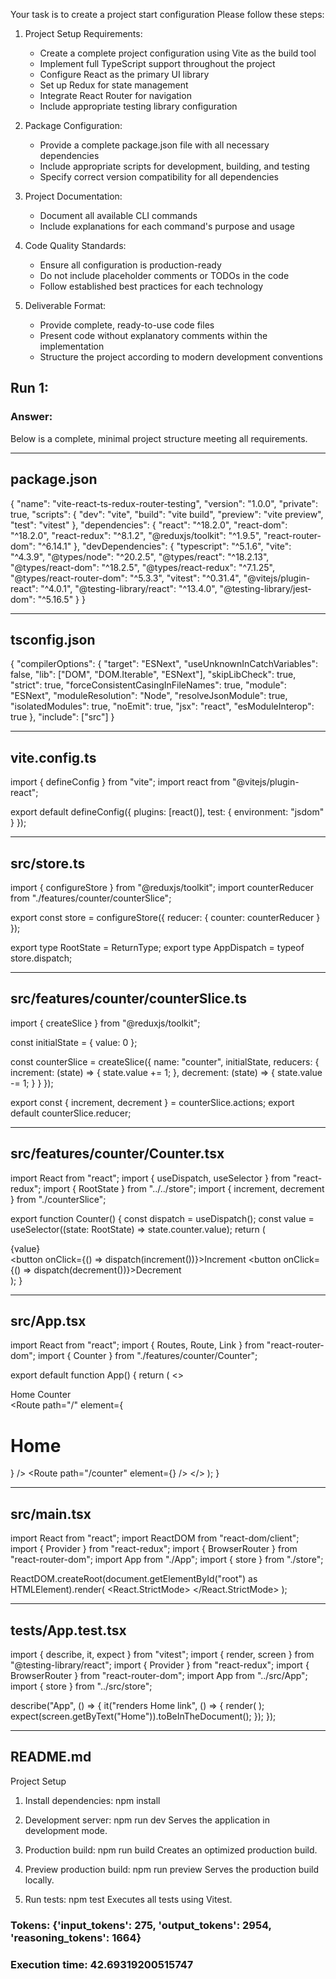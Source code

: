 Your task is to create a project start configuration
Please follow these steps:

1. Project Setup Requirements:
   - Create a complete project configuration using Vite as the build tool
   - Implement full TypeScript support throughout the project
   - Configure React as the primary UI library
   - Set up Redux for state management
   - Integrate React Router for navigation
   - Include appropriate testing library configuration

2. Package Configuration:
   - Provide a complete package.json file with all necessary dependencies
   - Include appropriate scripts for development, building, and testing
   - Specify correct version compatibility for all dependencies

3. Project Documentation:
   - Document all available CLI commands
   - Include explanations for each command's purpose and usage

4. Code Quality Standards:
   - Ensure all configuration is production-ready
   - Do not include placeholder comments or TODOs in the code
   - Follow established best practices for each technology

5. Deliverable Format:
   - Provide complete, ready-to-use code files
   - Present code without explanatory comments within the implementation
   - Structure the project according to modern development conventions
## Run 1:
### Answer:
Below is a complete, minimal project structure meeting all requirements.

--------------------------------------------------------------------------------
package.json
--------------------------------------------------------------------------------
{
  "name": "vite-react-ts-redux-router-testing",
  "version": "1.0.0",
  "private": true,
  "scripts": {
    "dev": "vite",
    "build": "vite build",
    "preview": "vite preview",
    "test": "vitest"
  },
  "dependencies": {
    "react": "^18.2.0",
    "react-dom": "^18.2.0",
    "react-redux": "^8.1.2",
    "@reduxjs/toolkit": "^1.9.5",
    "react-router-dom": "^6.14.1"
  },
  "devDependencies": {
    "typescript": "^5.1.6",
    "vite": "^4.3.9",
    "@types/node": "^20.2.5",
    "@types/react": "^18.2.13",
    "@types/react-dom": "^18.2.5",
    "@types/react-redux": "^7.1.25",
    "@types/react-router-dom": "^5.3.3",
    "vitest": "^0.31.4",
    "@vitejs/plugin-react": "^4.0.1",
    "@testing-library/react": "^13.4.0",
    "@testing-library/jest-dom": "^5.16.5"
  }
}

--------------------------------------------------------------------------------
tsconfig.json
--------------------------------------------------------------------------------
{
  "compilerOptions": {
    "target": "ESNext",
    "useUnknownInCatchVariables": false,
    "lib": ["DOM", "DOM.Iterable", "ESNext"],
    "skipLibCheck": true,
    "strict": true,
    "forceConsistentCasingInFileNames": true,
    "module": "ESNext",
    "moduleResolution": "Node",
    "resolveJsonModule": true,
    "isolatedModules": true,
    "noEmit": true,
    "jsx": "react",
    "esModuleInterop": true
  },
  "include": ["src"]
}

--------------------------------------------------------------------------------
vite.config.ts
--------------------------------------------------------------------------------
import { defineConfig } from "vite";
import react from "@vitejs/plugin-react";

export default defineConfig({
  plugins: [react()],
  test: {
    environment: "jsdom"
  }
});

--------------------------------------------------------------------------------
src/store.ts
--------------------------------------------------------------------------------
import { configureStore } from "@reduxjs/toolkit";
import counterReducer from "./features/counter/counterSlice";

export const store = configureStore({
  reducer: {
    counter: counterReducer
  }
});

export type RootState = ReturnType<typeof store.getState>;
export type AppDispatch = typeof store.dispatch;

--------------------------------------------------------------------------------
src/features/counter/counterSlice.ts
--------------------------------------------------------------------------------
import { createSlice } from "@reduxjs/toolkit";

const initialState = {
  value: 0
};

const counterSlice = createSlice({
  name: "counter",
  initialState,
  reducers: {
    increment: (state) => {
      state.value += 1;
    },
    decrement: (state) => {
      state.value -= 1;
    }
  }
});

export const { increment, decrement } = counterSlice.actions;
export default counterSlice.reducer;

--------------------------------------------------------------------------------
src/features/counter/Counter.tsx
--------------------------------------------------------------------------------
import React from "react";
import { useDispatch, useSelector } from "react-redux";
import { RootState } from "../../store";
import { increment, decrement } from "./counterSlice";

export function Counter() {
  const dispatch = useDispatch();
  const value = useSelector((state: RootState) => state.counter.value);
  return (
    <div>
      <div>{value}</div>
      <button onClick={() => dispatch(increment())}>Increment</button>
      <button onClick={() => dispatch(decrement())}>Decrement</button>
    </div>
  );
}

--------------------------------------------------------------------------------
src/App.tsx
--------------------------------------------------------------------------------
import React from "react";
import { Routes, Route, Link } from "react-router-dom";
import { Counter } from "./features/counter/Counter";

export default function App() {
  return (
    <>
      <nav>
        <Link to="/">Home</Link>
        <Link to="/counter">Counter</Link>
      </nav>
      <Routes>
        <Route path="/" element={<h1>Home</h1>} />
        <Route path="/counter" element={<Counter />} />
      </Routes>
    </>
  );
}

--------------------------------------------------------------------------------
src/main.tsx
--------------------------------------------------------------------------------
import React from "react";
import ReactDOM from "react-dom/client";
import { Provider } from "react-redux";
import { BrowserRouter } from "react-router-dom";
import App from "./App";
import { store } from "./store";

ReactDOM.createRoot(document.getElementById("root") as HTMLElement).render(
  <React.StrictMode>
    <Provider store={store}>
      <BrowserRouter>
        <App />
      </BrowserRouter>
    </Provider>
  </React.StrictMode>
);

--------------------------------------------------------------------------------
tests/App.test.tsx
--------------------------------------------------------------------------------
import { describe, it, expect } from "vitest";
import { render, screen } from "@testing-library/react";
import { Provider } from "react-redux";
import { BrowserRouter } from "react-router-dom";
import App from "../src/App";
import { store } from "../src/store";

describe("App", () => {
  it("renders Home link", () => {
    render(
      <Provider store={store}>
        <BrowserRouter>
          <App />
        </BrowserRouter>
      </Provider>
    );
    expect(screen.getByText("Home")).toBeInTheDocument();
  });
});

--------------------------------------------------------------------------------
README.md
--------------------------------------------------------------------------------
Project Setup

1) Install dependencies:
   npm install

2) Development server:
   npm run dev
   Serves the application in development mode.

3) Production build:
   npm run build
   Creates an optimized production build.

4) Preview production build:
   npm run preview
   Serves the production build locally.

5) Run tests:
   npm test
   Executes all tests using Vitest.

### Tokens: {'input_tokens': 275, 'output_tokens': 2954, 'reasoning_tokens': 1664}
### Execution time: 42.69319200515747
